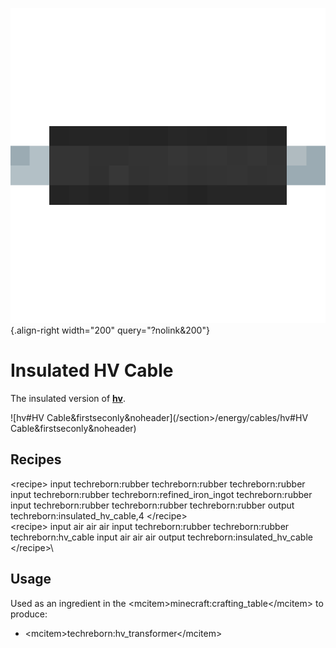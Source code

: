 ![Insulated HV Cable](/media/mods/techreborn/insulated_hv_cable.png){.align-right width="200" query="?nolink&200"}

# Insulated HV Cable

The insulated version of **[hv](/energy/cables/hv)**.

![hv#HV Cable&firstseconly&noheader](/section>/energy/cables/hv#HV Cable&firstseconly&noheader)

## Recipes

\<recipe\> input techreborn:rubber techreborn:rubber techreborn:rubber input techreborn:rubber techreborn:refined_iron_ingot techreborn:rubber input techreborn:rubber techreborn:rubber techreborn:rubber output techreborn:insulated_hv_cable,4 \</recipe\>\
\<recipe\> input air air air input techreborn:rubber techreborn:rubber techreborn:hv_cable input air air air output techreborn:insulated_hv_cable \</recipe\>\

## Usage

Used as an ingredient in the \<mcitem\>minecraft:crafting_table\</mcitem\> to produce:

- \<mcitem\>techreborn:hv_transformer\</mcitem\>
